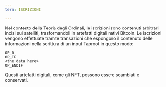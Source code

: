 ```yaml
---
term: ISCRIZIONI

---
```

Nel contesto della Teoria degli Ordinali, le iscrizioni sono contenuti arbitrari incisi sui satelliti, trasformandoli in artefatti digitali nativi Bitcoin. Le iscrizioni vengono effettuate tramite transazioni che espongono il contenuto delle informazioni nella scrittura di un input Taproot in questo modo:

```text
OP_0
OP_IF
<the data here>
OP_ENDIF
```

Questi artefatti digitali, come gli NFT, possono essere scambiati e conservati.